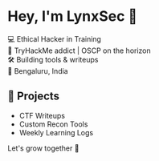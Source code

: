 # Hey, I'm LynxSec 👋

💻 Ethical Hacker in Training  
🔐 TryHackMe addict | OSCP on the horizon  
🛠️ Building tools & writeups  
📍 Bengaluru, India

## 🔧 Projects
- CTF Writeups
- Custom Recon Tools
- Weekly Learning Logs

Let's grow together 💪
